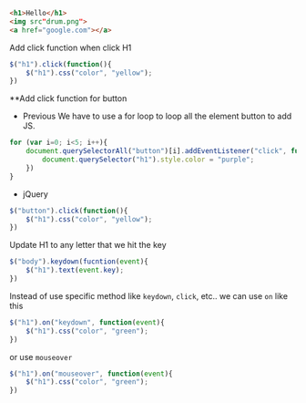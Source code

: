 
```html
<h1>Hello</h1>
<img src"drum.png">
<a href="google.com"></a>
```

Add click function when click H1

```js
$("h1").click(function(){
	$("h1").css("color", "yellow");
})
```

**Add click function for button

- Previous
We have to use a for loop to loop all the element button to add JS.

```js
for (var i=0; i<5; i++){
	document.querySelectorAll("button")[i].addEventListener("click", function(){
		document.querySelector("h1").style.color = "purple";
	})
}
```

- jQuery

```js
$("button").click(function(){
	$("h1").css("color", "yellow");
})
```

Update H1 to any letter that we hit the key

```js
$("body").keydown(fucntion(event){
	$("h1").text(event.key);
})
```

Instead of use specific method like `keydown`, `click`, etc..
we can use `on` like this

```js
$("h1").on("keydown", function(event){
	$("h1").css("color", "green");
})
```

or use `mouseover`

```js
$("h1").on("mouseover", function(event){
	$("h1").css("color", "green");
})
```